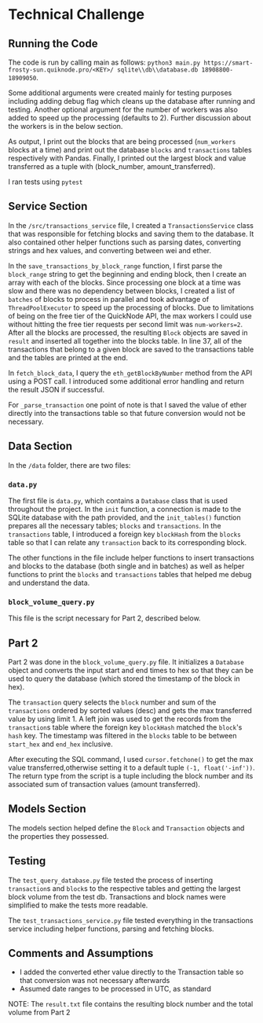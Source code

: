 # Technical Challenge

## Running the Code

The code is run by calling main as follows: `python3 main.py https://smart-frosty-sun.quiknode.pro/<KEY>/ sqlite\\db\\database.db 18908800-18909050`.

Some additional arguments were created mainly for testing purposes including adding debug flag which cleans up the database after running and testing. Another optional argument for the number of workers was also added to speed up the processing (defaults to 2). Further discussion about the workers is in the below section.

As output, I print out the blocks that are being processed (`num_workers` blocks at a time) and print out the database `blocks` and `transactions` tables respectively with Pandas. Finally, I printed out the largest block and value transferred as a tuple with (block_number, amount_transferred).

I ran tests using `pytest`

## Service Section

In the `/src/transactions_service` file, I created a `TransactionsService` class that was responsible for fetching blocks and saving them to the database. It also contained other helper functions such as parsing dates, converting strings and hex values, and converting between wei and ether.

In the `save_transactions_by_block_range` function, I first parse the `block_range` string to get the beginning and ending block, then I create an array with each of the blocks. Since processing one block at a time was slow and there was no dependency between blocks, I created a list of `batches` of blocks to process in parallel and took advantage of `ThreadPoolExecutor` to speed up the processing of blocks. Due to limitations of being on the free tier of the QuickNode API, the max workers I could use without hitting the free tier requests per second limit was `num-workers=2`. After all the blocks are processed, the resulting `Block` objects are saved in `result` and inserted all together into the blocks table. In line 37, all of the transactions that belong to a given block are saved to the transactions table and the tables are printed at the end.

In `fetch_block_data`, I query the `eth_getBlockByNumber` method from the API using a POST call. I introduced some additional error handling and return the result JSON if successful.

For `_parse_transaction` one point of note is that I saved the value of ether directly into the transactions table so that future conversion would not be necessary.

## Data Section

In the `/data` folder, there are two files:

### `data.py`

The first file is `data.py`, which contains a `Database` class that is used throughout the project. In the `init` function, a connection is made to the SQLite database with the path provided, and the `init_tables()` function prepares all the necessary tables; `blocks` and `transactions`. In the `transactions` table, I introduced a foreign key `blockHash` from the `blocks` table so that I can relate any `transaction` back to its corresponding block.

The other functions in the file include helper functions to insert transactions and blocks to the database (both single and in batches) as well as helper functions to print the `blocks` and `transactions` tables that helped me debug and understand the data.

### `block_volume_query.py`

This file is the script necessary for Part 2, described below.

## Part 2

Part 2 was done in the `block_volume_query.py` file. It initializes a `Database` object and converts the input start and end times to hex so that they can be used to query the database (which stored the timestamp of the block in hex).

The `transaction` query selects the `block` number and sum of the `transactions` ordered by sorted values (desc) and gets the max transferred value by using limit 1. A left join was used to get the records from the `transaction`s table where the foreign key `blockHash` matched the `block`'s `hash` key. The timestamp was filtered in the `blocks` table to be between `start_hex` and `end_hex` inclusive.

After executing the SQL command, I used `cursor.fetchone()` to get the max value transferred,otherwise setting it to a default tuple `(-1, float('-inf'))`. The return type from the script is a tuple including the block number and its associated sum of transaction values (amount transferred).

## Models Section

The models section helped define the `Block` and `Transaction` objects and the properties they possessed.

## Testing

The `test_query_database.py` file tested the process of inserting `transaction`s and `block`s to the respective tables and getting the largest block volume from the test db. Transactions and block names were simplified to make the tests more readable.

The `test_transactions_service.py` file tested everything in the transactions service including helper functions, parsing and fetching blocks.

## Comments and Assumptions

- I added the converted ether value directly to the Transaction table so that conversion was not necessary afterwards
- Assumed date ranges to be processed in UTC, as standard

NOTE: The `result.txt` file contains the resulting block number and the total volume from Part 2
